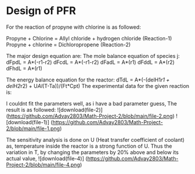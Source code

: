 # Design of PFR
For the reaction of propyne with chlorine is as followed:

Propyne + Chlorine = Allyl chloride + hydrogen chloride (Reaction-1)
Propyne + chlorine = Dichloropropene  (Reaction-2)

The major design equation are:
The mole balance equation of species j:
    dFpdL = A*(-r1-r2)
    dFcdL = A*(-r1-r2)
    dFadL = A*(r1)
    dFddL = A*(r2)
    dFhdL = A*(r1)
    
The energy balance equation for the reactor:
    dTdL = A*(-(delH1*r1 + delH2*r2) + U*Al*(T-Ta))/(Ft*Cpt)
The experimental data for the given reaction is:



I couldnt fit the parameters well, as i have a bad parameter guess,
The result is as followed:
![download(file-2)] (https://github.com/Advay2803/Math-Project-2/blob/main/file-2.png)
![download(file-1)] (https://github.com/Advay2803/Math-Project-2/blob/main/file-1.png)

The sensitivity analysis is done on U (Heat transfer coefficient of coolant) as, temperature inside the reactor is a strong function of U.
Thus the variation in T, by changing the parameters by 20% above and below its actual value,
![download(file-4)] (https://github.com/Advay2803/Math-Project-2/blob/main/file-4.png)
